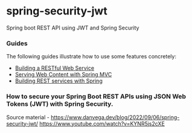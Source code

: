 # spring-security-jwt
Spring boot REST API using JWT and Spring Security

### Guides
The following guides illustrate how to use some features concretely:

* [Building a RESTful Web Service](https://spring.io/guides/gs/rest-service/)
* [Serving Web Content with Spring MVC](https://spring.io/guides/gs/serving-web-content/)
* [Building REST services with Spring](https://spring.io/guides/tutorials/rest/)

### How to secure your Spring Boot REST APIs using JSON Web Tokens (JWT) with Spring Security.
Source material -
https://www.danvega.dev/blog/2022/09/06/spring-security-jwt/
https://www.youtube.com/watch?v=KYNR5js2cXE
